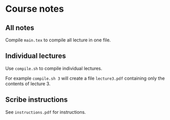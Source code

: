 # Course notes

## All notes

Compile `main.tex` to compile all lecture in one file.

##  Individual lectures 

Use `compile.sh` to compile individual lectures.

For example `compile.sh 3` will create a file `lecture3.pdf` containing only the
contents of lecture 3.

## Scribe instructions

See `instructions.pdf` for instructions.

